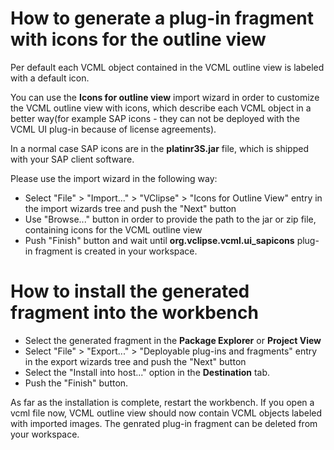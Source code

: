 # How to generate a plug-in fragment with icons for the outline view #

Per default each VCML object contained in the VCML outline view is labeled with a default icon.

You can use the **Icons for outline view** import wizard in order to customize the VCML outline view with icons, which describe each VCML object in a better way(for example SAP icons - they can not be deployed with the VCML UI plug-in because of license agreements).

In a normal case SAP icons are in the **platinr3S.jar** file, which is shipped with your SAP client software.

Please use the import wizard in the following way:
  * Select "File" > "Import..." > "VClipse" > "Icons for Outline View" entry in the import wizards tree and push the "Next" button
  * Use "Browse..." button in order to provide the path to the jar or zip file, containing icons for the VCML outline view
  * Push "Finish" button and wait until **org.vclipse.vcml.ui\_sapicons** plug-in fragment is created in your workspace.

# How to install the generated fragment into the workbench #

  * Select the generated fragment in the **Package Explorer** or **Project View**
  * Select "File" > "Export..." > "Deployable plug-ins and fragments" entry in the export wizards tree and push the "Next" button
  * Select the "Install into host..." option in the **Destination** tab.
  * Push the "Finish" button.

As far as the installation is complete, restart the workbench. If you open a vcml file now, VCML outline view should now contain VCML objects labeled with imported images. The genrated plug-in fragment can be deleted from your workspace.